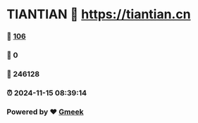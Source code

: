 # TIANTIAN :link: https://tiantian.cn 
### :page_facing_up: [106](https://tiantian.cn/tag.html) 
### :speech_balloon: 0 
### :hibiscus: 246128 
### :alarm_clock: 2024-11-15 08:39:14 
### Powered by :heart: [Gmeek](https://github.com/Meekdai/Gmeek)
